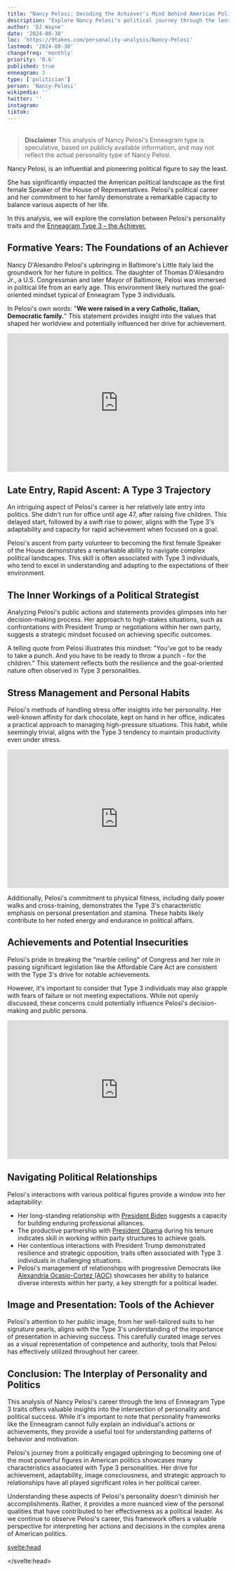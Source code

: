 ```yaml
---
title: "Nancy Pelosi: Decoding the Achiever's Mind Behind American Politics"
description: "Explore Nancy Pelosi's political journey through the lens of Enneagram Type 3. Uncover how her personality shaped her rise to power and legislative success."
author: 'DJ Wayne'
date: '2024-08-30'
loc: 'https://9takes.com/personality-analysis/Nancy-Pelosi'
lastmod: '2024-08-30'
changefreq: 'monthly'
priority: '0.6'
published: true
enneagram: 3
type: ['politician']
person: 'Nancy-Pelosi'
wikipedia: ''
twitter: ''
instagram:
tiktok:
---
```


<script>
	import  PopCard  from "$lib/components/atoms/PopCard.svelte";
</script>

<div
	style="display: flex;
    justify-content: center;
    margin: 1rem 0;
	"
>
	<PopCard
		image={`/types/3s/${'Nancy-Pelosi'}.webp`}
		showIcon={false}
		enneagramType="3"
		displayText="Nancy Pelosi"
		subtext=""
	/>
</div>

> **Disclaimer** This analysis of Nancy Pelosi's Enneagram type is speculative, based on publicly available information, and may not reflect the actual personality type of Nancy Pelosi.

<p class="firstLetter">Nancy Pelosi, is an influential and pioneering political figure to say the least.</p>

She has significantly impacted the American political landscape as the first female Speaker of the House of Representatives. Pelosi's political career and her commitment to her family demonstrate a remarkable capacity to balance various aspects of her life.

In this analysis, we will explore the correlation between Pelosi's personality traits and the [Enneagram Type 3 – the Achiever.](/enneagram-corner/enneagram-type-3)

## Formative Years: The Foundations of an Achiever

Nancy D'Alesandro Pelosi's upbringing in Baltimore's Little Italy laid the groundwork for her future in politics. The daughter of Thomas D'Alesandro Jr., a U.S. Congressman and later Mayor of Baltimore, Pelosi was immersed in political life from an early age. This environment likely nurtured the goal-oriented mindset typical of Enneagram Type 3 individuals.

In Pelosi's own words: "**We were raised in a very Catholic, Italian, Democratic family.**" This statement provides insight into the values that shaped her worldview and potentially influenced her drive for achievement.

<div class="iframe-container">
<iframe width="100%" height="315" src="https://www.youtube.com/embed/c9_f_AgxfoE?start=195" title="Pelosi's daughter describing growing up" frameborder="0" allow="accelerometer; autoplay; clipboard-write; encrypted-media; gyroscope; picture-in-picture; web-share" allowfullscreen></iframe>
</div>

## Late Entry, Rapid Ascent: A Type 3 Trajectory

An intriguing aspect of Pelosi's career is her relatively late entry into politics. She didn't run for office until age 47, after raising five children. This delayed start, followed by a swift rise to power, aligns with the Type 3's adaptability and capacity for rapid achievement when focused on a goal.

Pelosi's ascent from party volunteer to becoming the first female Speaker of the House demonstrates a remarkable ability to navigate complex political landscapes. This skill is often associated with Type 3 individuals, who tend to excel in understanding and adapting to the expectations of their environment.

## The Inner Workings of a Political Strategist

Analyzing Pelosi's public actions and statements provides glimpses into her decision-making process. Her approach to high-stakes situations, such as confrontations with President Trump or negotiations within her own party, suggests a strategic mindset focused on achieving specific outcomes.

A telling quote from Pelosi illustrates this mindset: "You've got to be ready to take a punch. And you have to be ready to throw a punch - for the children." This statement reflects both the resilience and the goal-oriented nature often observed in Type 3 personalities.

## Stress Management and Personal Habits

Pelosi's methods of handling stress offer insights into her personality. Her well-known affinity for dark chocolate, kept on hand in her office, indicates a practical approach to managing high-pressure situations. This habit, while seemingly trivial, aligns with the Type 3 tendency to maintain productivity even under stress.

<div class="iframe-container">
<iframe width="100%" height="315" src="https://www.youtube.com/embed/1aOaIY3hXJQ?start=503" title="Pelosi's work ethic described" frameborder="0" allow="accelerometer; autoplay; clipboard-write; encrypted-media; gyroscope; picture-in-picture; web-share" allowfullscreen></iframe>
</div>

Additionally, Pelosi's commitment to physical fitness, including daily power walks and cross-training, demonstrates the Type 3's characteristic emphasis on personal presentation and stamina. These habits likely contribute to her noted energy and endurance in political affairs.

## Achievements and Potential Insecurities

Pelosi's pride in breaking the "marble ceiling" of Congress and her role in passing significant legislation like the Affordable Care Act are consistent with the Type 3's drive for notable achievements.

However, it's important to consider that Type 3 individuals may also grapple with fears of failure or not meeting expectations. While not openly discussed, these concerns could potentially influence Pelosi's decision-making and public persona.

<div class="iframe-container">
<iframe width="100%" height="315" src="https://www.youtube.com/embed/ar0yjBm2HTU" title="Pelosi's response to criticism" frameborder="0" allow="accelerometer; autoplay; clipboard-write; encrypted-media; gyroscope; picture-in-picture; web-share" allowfullscreen></iframe>
</div>

## Navigating Political Relationships

Pelosi's interactions with various political figures provide a window into her adaptability:

- Her long-standing relationship with [President Biden](/personality-analysis/Joe-Biden) suggests a capacity for building enduring professional alliances.
- The productive partnership with [President Obama](/personality-analysis/Barack-Obama) during his tenure indicates skill in working within party structures to achieve goals.
- Her contentious interactions with President Trump demonstrated resilience and strategic opposition, traits often associated with Type 3 individuals in challenging situations.
- Pelosi's management of relationships with progressive Democrats like [Alexandria Ocasio-Cortez (AOC)](/personality-analysis/Alexandria-Ocasio-Cortez) showcases her ability to balance diverse interests within her party, a key strength for a political leader.

## Image and Presentation: Tools of the Achiever

Pelosi's attention to her public image, from her well-tailored suits to her signature pearls, aligns with the Type 3's understanding of the importance of presentation in achieving success. This carefully curated image serves as a visual representation of competence and authority, tools that Pelosi has effectively utilized throughout her career.

## Conclusion: The Interplay of Personality and Politics

This analysis of Nancy Pelosi's career through the lens of Enneagram Type 3 traits offers valuable insights into the intersection of personality and political success. While it's important to note that personality frameworks like the Enneagram cannot fully explain an individual's actions or achievements, they provide a useful tool for understanding patterns of behavior and motivation.

Pelosi's journey from a politically engaged upbringing to becoming one of the most powerful figures in American politics showcases many characteristics associated with Type 3 personalities. Her drive for achievement, adaptability, image consciousness, and strategic approach to relationships have all played significant roles in her political career.

Understanding these aspects of Pelosi's personality doesn't diminish her accomplishments. Rather, it provides a more nuanced view of the personal qualities that have contributed to her effectiveness as a political leader. As we continue to observe Pelosi's career, this framework offers a valuable perspective for interpreting her actions and decisions in the complex arena of American politics.

<svelte:head>

<script type="application/ld+json">
 {
  "@context": "http://schema.org",
  "@graph": [
    {
      "@type": "Article",
      "articleBody": "This article analyzes Nancy Pelosi's political career through the lens of Enneagram Type 3 personality traits. It examines her journey from a politically engaged childhood to becoming one of the most powerful figures in American politics, focusing on her drive for achievement, adaptability, image consciousness, and strategic approach to relationships.",
      "creator": {
        "@type": "Person",
        "name": "DJ Wayne",
        "sameAs": [
          "https://www.instagram.com/djwayne3/",
          "https://www.youtube.com/@djwayne3",
          "https://www.linkedin.com/in/davidtwayne/",
          "https://twitter.com/djwayne3"
        ]
      },
      "author": {
        "@type": "Person",
        "name": "DJ Wayne",
        "sameAs": [
          "https://www.instagram.com/djwayne3/",
          "https://www.youtube.com/@djwayne3",
          "https://www.linkedin.com/in/davidtwayne/",
          "https://twitter.com/djwayne3"
        ]
      },
      "dateModified": {
        "@type": "Date",
        "@value": "2024-08-30"
      },
      "datePublished": {
        "@type": "Date",
        "@value": "2024-08-30"
      },
      "description": "Explore Nancy Pelosi's political journey through the lens of Enneagram Type 3. Uncover how her personality shaped her rise to power and legislative success.",
      "headline": "Nancy Pelosi: Decoding the Achiever's Mind Behind American Politics",
      "image": {
        "@type": "ImageObject",
        "height": 900,
        "url": "https://9takes.com/types/3s/Nancy-Pelosi.webp",
        "width": 900
      },
      "mainEntityOfPage": {
        "@id": "https://9takes.com/personality-analysis/Nancy-Pelosi",
        "@type": "WebPage"
      },
      "mentions": {
        "@type": "Person",
        "name": "Nancy Pelosi",
        "sameAs": [
          "https://en.wikipedia.org/wiki/Nancy_Pelosi",
          "https://twitter.com/SpeakerPelosi",
          "https://www.instagram.com/speakerpelosi/"
        ]
      },
      "publisher": {
        "@type": "Organization",
        "sameAs": [
          "https://www.instagram.com/9takesdotcom/",
          "https://twitter.com/9takesdotcom"
        ],
        "logo": {
          "@type": "ImageObject",
          "url": "https://9takes.com/brand/aero.png"
        },
        "name": "9takes"
      }
    },
    {
      "@type": "FAQPage",
      "mainEntity": [
        {
          "@type": "Question",
          "acceptedAnswer": {
            "@type": "Answer",
            "text": "Nancy Pelosi exhibits many characteristics associated with Enneagram Type 3 personalities. This includes her drive for achievement, adaptability, image consciousness, and strategic approach to relationships. These traits have been instrumental in her rise to political power and her effectiveness as a leader."
          },
          "name": "Why is Nancy Pelosi considered an Enneagram Type 3?"
        },
        {
          "@type": "Question",
          "acceptedAnswer": {
            "@type": "Answer",
            "text": "Pelosi's rapid political ascent, her ability to navigate complex political landscapes, her attention to public image, and her strategic management of relationships with various political figures all demonstrate her Type 3 characteristics. Her commitment to fitness and her method of handling stress through practical means like keeping dark chocolate on hand also align with Type 3 traits."
          },
          "name": "What are some examples of Nancy Pelosi's Type 3 characteristics?"
        },
        {
          "@type": "Question",
          "acceptedAnswer": {
            "@type": "Answer",
            "text": "Nancy Pelosi is known for her strong leadership, strategic thinking, and political acumen. She is often described as determined, adaptable, and image-conscious. However, these descriptions are based on public perception and her actions in the political arena. To know her exact personality, one would have to know her personally."
          },
          "name": "What is Nancy Pelosi's personality?"
        },
        {
          "@type": "Question",
          "acceptedAnswer": {
            "@type": "Answer",
            "text": "Nancy Pelosi is believed to be an Enneagram Type 3, also known as The Achiever. This Enneagram type is characterized by a drive for success, adaptability, and image consciousness. Please note that this information is based on analysis of public information and not directly confirmed by Nancy Pelosi herself."
          },
          "name": "What is Nancy Pelosi's Enneagram type?"
        }
      ]
    }
  ]
}
</script>

</svelte:head>
